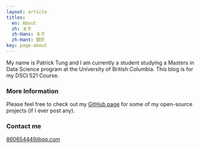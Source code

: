 ```yaml
---
layout: article
titles:
  en: About
  zh: 关于
  zh-Hans: 关于
  zh-Hant: 關於
key: page-about
---
```


My name is Patrick Tung and I am currently a student studying a Masters in Data Science program at the University of British Columbia. This blog is for my DSCI 521 Course.

### More Information

Please feel free to check out my [GitHub page](https://github.com/tungpatrick) for some of my open-source projects (if I ever post any).

### Contact me

[860654449@qq.com](mailto:860654449@qq.com)
